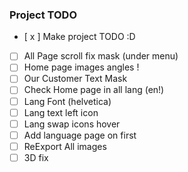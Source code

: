 ### Project TODO
* [ x ] Make project TODO :D
* [ ] All Page scroll fix mask (under menu)
* [ ] Home page images angles !
* [ ] Our Customer Text Mask 
* [ ] Check Home page in all lang (en!)
* [ ] Lang Font (helvetica)
* [ ] Lang text left icon
* [ ] Lang swap icons hover
* [ ] Add language page on first
* [ ] ReExport All images
* [ ] 3D fix
